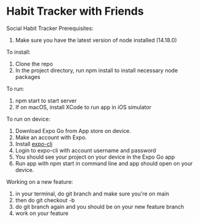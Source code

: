 # Habit Tracker with Friends
Social Habit Tracker
Prerequisites:
1. Make sure you have the latest version of node installed (14.18.0)

To install:
1. Clone the repo
2. In the project directory, run npm install to install necessary node packages

To run:
1. npm start to start server
2. If on macOS, install XCode to run app in iOS simulator

To run on device:
1. Download Expo Go from App store on device.
2. Make an account with Expo.
3. Install [expo-cli](https://docs.expo.dev/workflow/expo-cli/)
4. Login to expo-cli with account username and password
5. You should see your project on your device in the Expo Go app
6. Run app with npm start in command line and app should open on your device.

Working on a new feature:
1. in your terminal, do git branch and make sure you're on main
2. then do git checkout -b <feature-name>
3. do git branch again and you should be on your new feature branch
4. work on your feature